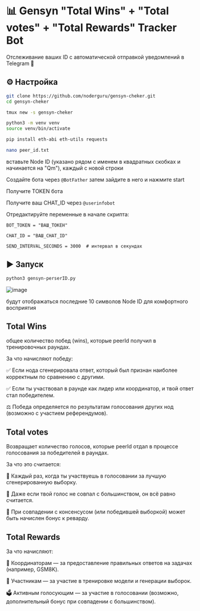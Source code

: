 # 📊 Gensyn "Total Wins" + "Total votes" + "Total Rewards"  Tracker Bot

Отслеживание ваших ID с автоматической отправкой уведомлений в Telegram 💬

## ⚙ Настройка

```bash
git clone https://github.com/noderguru/gensyn-cheker.git
cd gensyn-cheker
```
```bash
tmux new -s gensyn-cheker
```

```bash
python3 -m venv venv
source venv/bin/activate
```
```bash
pip install eth-abi eth-utils requests
```
```bash
nano peer_id.txt
```
вставьте Node ID (указано рядом с именем в квадратных скобках и начинается на "Qm"), каждый с новой строки

Создайте бота через ```@BotFather``` затем зайдите в него и нажмите start

Получите TOKEN бота

Получите ваш CHAT_ID через ```@userinfobot```

Отредактируйте переменные в начале скрипта:

```
BOT_TOKEN = "ВАШ_ТОКЕН"

CHAT_ID = "ВАШ_CHAT_ID"

SEND_INTERVAL_SECONDS = 3000  # интервал в секундах
```
## ▶️ Запуск
```bash
python3 gensyn-perserID.py
```
![image](https://github.com/user-attachments/assets/a3b178c9-defc-43bc-9bff-c6af6e188f11)

будут отображаться последние 10 символов Node ID для комфортного восприятия

## Total Wins 
общее количество побед (wins), которые peerId получил в тренировочных раундах.

За что начисляют победу:

✅ Если нода сгенерировала ответ, который был признан наиболее корректным по сравнению с другими.

✅ Если ты участвовал в раунде как лидер или координатор, и твой ответ стал победителем.

⚖️ Победа определяется по результатам голосования других нод (возможно с участием референдумов).

## Total votes
Возвращает количество голосов, которые peerId отдал в процессе голосования за победителей в раундах.

За что это считается:

👥 Каждый раз, когда ты участвуешь в голосовании за лучшую сгенерированную выборку.

🧮 Даже если твой голос не совпал с большинством, он всё равно считается.

🎯 При совпадении с консенсусом (или победившей выборкой) может быть начислен бонус к реварду.

## Total Rewards
За что начисляют:

🧠 Координаторам — за предоставление правильных ответов на задачах (например, GSM8K).

🤝 Участникам — за участие в тренировке модели и генерации выборок.

🗳️ Активным голосующим — за участие в голосовании (возможно, дополнительный бонус при совпадении с большинством).












